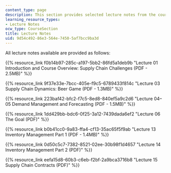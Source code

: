 ```yaml
---
content_type: page
description: This section provides selected lecture notes from the course.
learning_resource_types:
- Lecture Notes
ocw_type: CourseSection
title: Lecture Notes
uid: 9d54c492-86e3-564e-7450-5af7bcc9ba3d
---
```


All lecture notes available are provided as follows:

{{% resource_link f0b14b97-285c-a197-5bb2-86fd5a1deb9b "Lecture 01 Introduction and Course Overview: Supply Chain Challenges (PDF - 2.5MB)" %}}

{{% resource_link 9f37e33e-7bcc-405e-f9c5-6789433f814c "Lecture 03 Supply Chain Dynamics: Beer Game (PDF - 1.3MB)" %}}

{{% resource_link 223baf42-bfc2-f7c5-8ed8-840ef5a9c2d6 "Lecture 04–05 Demand Management and Forecasting (PDF - 1.5MB)" %}}

{{% resource_link 1dd429bb-bdc6-0f25-3a12-7439dada6ef2 "Lecture 06 The Goal (PDF)" %}}

{{% resource_link b0b41cc0-9a83-ffa4-cf13-35ac65f5f9ab "Lecture 13 Inventory Management Part 1 (PDF - 1.4MB)" %}}

{{% resource_link 0d50c5c7-7382-8521-02ee-30b98f1d4657 "Lecture 14 Inventory Management Part 2 (PDF)" %}}

{{% resource_link eefa15d8-60b3-c6eb-f2bf-2a9bca3716b8 "Lecture 15 Supply Chain Contracts (PDF)" %}}